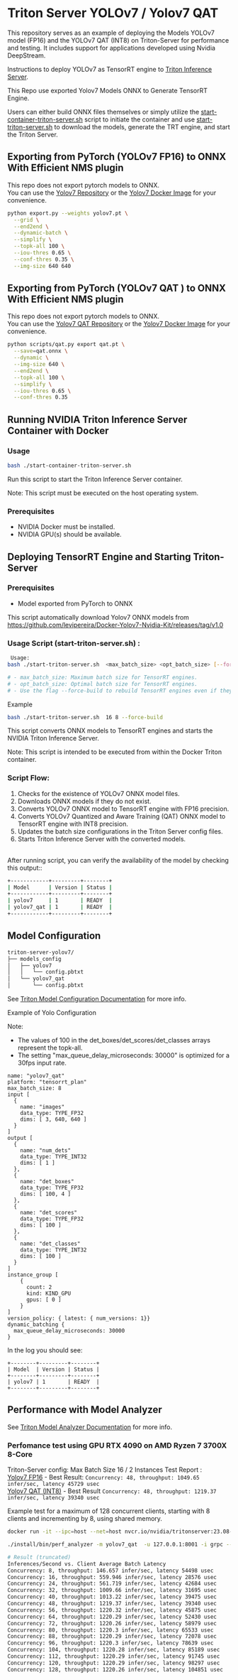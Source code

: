 # Triton Server  YOLOv7 / Yolov7 QAT  

This repository serves as an example of deploying the Models YOLOv7 model (FP16) and the YOLOv7 QAT   (INT8) on Triton-Server for performance and testing. It includes support for applications developed using Nvidia DeepStream. 

Instructions to deploy YOLOv7 as TensorRT engine to [Triton Inference Server](https://github.com/NVIDIA/triton-inference-server).

This Repo use exported Yolov7 Models ONNX to Generate TensorRT Engine.

Users can either build ONNX files themselves  or simply utilize the [start-container-triton-server.sh](start-container-triton-server.sh) script to initiate the container and use [start-triton-server.sh](start-triton-server.sh) to download the models, generate the TRT engine, and start the Triton Server.



## Exporting from PyTorch (YOLOv7 FP16) to ONNX With Efficient NMS plugin
This repo does not export pytorch models to ONNX. <br>
You can use the [Yolov7 Repository](https://github.com/WongKinYiu/yolov7) or the [Yolov7 Docker Image](https://github.com/levipereira/docker_images/tree/master/yolov7) for your convenience.

``` bash 
python export.py --weights yolov7.pt \
  --grid \
  --end2end \
  --dynamic-batch \
  --simplify \
  --topk-all 100 \
  --iou-thres 0.65 \
  --conf-thres 0.35 \
  --img-size 640 640
```

## Exporting from PyTorch (YOLOv7 QAT )  to ONNX With Efficient NMS plugin
This repo does not export pytorch models to ONNX. <br>
You can use the [Yolov7 QAT Repository](https://github.com/levipereira/yolo_deepstream/tree/main/yolov7_qat) or the [Yolov7 Docker Image](https://github.com/levipereira/docker_images/tree/master/yolov7) for your convenience.

``` bash 
python scripts/qat.py export qat.pt \
  --save=qat.onnx \
  --dynamic \
  --img-size 640 \
  --end2end \
  --topk-all 100 \
  --simplify \
  --iou-thres 0.65 \
  --conf-thres 0.35
```



## Running NVIDIA Triton Inference Server Container with Docker

### Usage

``` bash
bash ./start-container-triton-server.sh
```

Run this script to start the Triton Inference Server container.

Note: This script must be executed on the host operating system.

### Prerequisites

- NVIDIA Docker must be installed.
- NVIDIA GPU(s) should be available.


## Deploying TensorRT Engine and Starting Triton-Server 

### Prerequisites

- Model exported from PyTorch to ONNX

This script automatically download Yolov7 ONNX models from https://github.com/levipereira/Docker-Yolov7-Nvidia-Kit/releases/tag/v1.0

### Usage Script (start-triton-server.sh) :

``` bash
 Usage:
bash ./start-triton-server.sh  <max_batch_size> <opt_batch_size> [--force-build]

# - max_batch_size: Maximum batch size for TensorRT engines.
# - opt_batch_size: Optimal batch size for TensorRT engines.
# - Use the flag --force-build to rebuild TensorRT engines even if they already exist.
```
Example
``` bash
bash ./start-triton-server.sh  16 8 --force-build 
```
This script converts ONNX models to TensorRT engines and starts the NVIDIA Triton Inference Server.

Note: This script is intended to be executed from within the Docker Triton container.

### Script Flow:
1. Checks for the existence of YOLOv7 ONNX model files.
2. Downloads ONNX models if they do not exist.
2. Converts YOLOv7 ONNX model to TensorRT engine with FP16 precision.
3. Converts YOLOv7 Quantized and Aware Training (QAT) ONNX model to TensorRT engine with INT8 precision.
4. Updates the batch size configurations in the Triton Server config files.
5. Starts Triton Inference Server with the converted models.

<br>After running script, you can verify the availability of the model by checking this output::
``` bash
+------------+---------+--------+
| Model      | Version | Status |
+------------+---------+--------+
| yolov7     | 1       | READY  |
| yolov7_qat | 1       | READY  |
+------------+---------+--------+

```

## Model Configuration

``` bash 
triton-server-yolov7/
├── models_config
│   ├── yolov7
│   │   └── config.pbtxt
│   └── yolov7_qat
│       └── config.pbtxt
```


See [Triton Model Configuration Documentation](https://github.com/triton-inference-server/server/blob/main/docs/model_configuration.md#model-configuration) for more info.


Example of Yolo Configuration <br>

Note:<br>
* The values of 100 in the det_boxes/det_scores/det_classes arrays represent the topk-all.<br>
* The setting "max_queue_delay_microseconds: 30000" is optimized for a 30fps input rate.

```
name: "yolov7_qat"
platform: "tensorrt_plan"
max_batch_size: 8
input [
  {
    name: "images"
    data_type: TYPE_FP32
    dims: [ 3, 640, 640 ]
  }
]
output [
  {
    name: "num_dets"
    data_type: TYPE_INT32
    dims: [ 1 ]
  },
  {
    name: "det_boxes"
    data_type: TYPE_FP32
    dims: [ 100, 4 ]
  },
  {
    name: "det_scores"
    data_type: TYPE_FP32
    dims: [ 100 ]
  },
  {
    name: "det_classes"
    data_type: TYPE_INT32
    dims: [ 100 ]
  }
]
instance_group [
    {
      count: 2
      kind: KIND_GPU
      gpus: [ 0 ]
    }
]
version_policy: { latest: { num_versions: 1}}
dynamic_batching {
  max_queue_delay_microseconds: 30000
}

```

In the log you should see:

```
+--------+---------+--------+
| Model  | Version | Status |
+--------+---------+--------+
| yolov7 | 1       | READY  |
+--------+---------+--------+
```

## Performance with Model Analyzer

See [Triton Model Analyzer Documentation](https://github.com/triton-inference-server/server/blob/main/docs/model_analyzer.md#model-analyzer) for more info.


### Perfomance test using GPU RTX 4090 on AMD Ryzen 7 3700X 8-Core


Triton-Server config:  Max Batch Size 16  / 2 Instances
Test Report : <br>
[Yolov7 FP16](report_test_rtx_4090/output_triton_perf_yolov7_fp16.txt) - Best Result:  `Concurrency: 48, throughput: 1049.65 infer/sec, latency 45729 usec`<br>
[Yolov7 QAT (INT8)](report_test_rtx_4090/output_triton_perf_yolov7_qat.txt) - Best Result `Concurrency: 48, throughput: 1219.37 infer/sec, latency 39340 usec`

Example test for a maximum of 128 concurrent clients, starting with 8 clients and incrementing by 8, using shared memory. 



```bash
docker run -it --ipc=host --net=host nvcr.io/nvidia/tritonserver:23.08-py3-sdk /bin/bash

./install/bin/perf_analyzer -m yolov7_qat  -u 127.0.0.1:8001 -i grpc --shared-memory system --concurrency-range 8:128:8

# Result (truncated)
Inferences/Second vs. Client Average Batch Latency
Concurrency: 8, throughput: 146.657 infer/sec, latency 54498 usec
Concurrency: 16, throughput: 559.946 infer/sec, latency 28576 usec
Concurrency: 24, throughput: 561.719 infer/sec, latency 42684 usec
Concurrency: 32, throughput: 1009.66 infer/sec, latency 31695 usec
Concurrency: 40, throughput: 1013.22 infer/sec, latency 39475 usec
Concurrency: 48, throughput: 1219.37 infer/sec, latency 39340 usec
Concurrency: 56, throughput: 1220.32 infer/sec, latency 45875 usec
Concurrency: 64, throughput: 1220.29 infer/sec, latency 52430 usec
Concurrency: 72, throughput: 1220.26 infer/sec, latency 58979 usec
Concurrency: 80, throughput: 1220.3 infer/sec, latency 65533 usec
Concurrency: 88, throughput: 1220.29 infer/sec, latency 72078 usec
Concurrency: 96, throughput: 1220.3 infer/sec, latency 78639 usec
Concurrency: 104, throughput: 1220.28 infer/sec, latency 85189 usec
Concurrency: 112, throughput: 1220.29 infer/sec, latency 91745 usec
Concurrency: 120, throughput: 1220.29 infer/sec, latency 98297 usec
Concurrency: 128, throughput: 1220.26 infer/sec, latency 104851 usec

```


